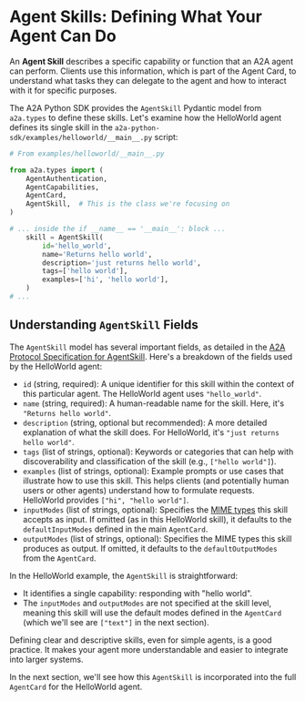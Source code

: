 # Agent Skills: Defining What Your Agent Can Do

An **Agent Skill** describes a specific capability or function that an A2A agent can perform. Clients use this information, which is part of the Agent Card, to understand what tasks they can delegate to the agent and how to interact with it for specific purposes.

The A2A Python SDK provides the `AgentSkill` Pydantic model from `a2a.types` to define these skills. Let's examine how the HelloWorld agent defines its single skill in the `a2a-python-sdk/examples/helloworld/__main__.py` script:

```python
# From examples/helloworld/__main__.py

from a2a.types import (
    AgentAuthentication,
    AgentCapabilities,
    AgentCard,
    AgentSkill,  # This is the class we're focusing on
)

# ... inside the if __name__ == '__main__': block ...
    skill = AgentSkill(
        id='hello_world',
        name='Returns hello world',
        description='just returns hello world',
        tags=['hello world'],
        examples=['hi', 'hello world'],
    )
# ...
```

## Understanding `AgentSkill` Fields

The `AgentSkill` model has several important fields, as detailed in the [A2A Protocol Specification for AgentSkill](../specification.md#554-agentskill-object). Here's a breakdown of the fields used by the HelloWorld agent:

- `id` (string, required): A unique identifier for this skill within the context of this particular agent. The HelloWorld agent uses `"hello_world"`.
- `name` (string, required): A human-readable name for the skill. Here, it's `"Returns hello world"`.
- `description` (string, optional but recommended): A more detailed explanation of what the skill does. For HelloWorld, it's `"just returns hello world"`.
- `tags` (list of strings, optional): Keywords or categories that can help with discoverability and classification of the skill (e.g., `["hello world"]`).
- `examples` (list of strings, optional): Example prompts or use cases that illustrate how to use this skill. This helps clients (and potentially human users or other agents) understand how to formulate requests. HelloWorld provides `["hi", "hello world"]`.
- `inputModes` (list of strings, optional): Specifies the [MIME types](https://developer.mozilla.org/en-US/docs/Web/HTTP/Basics_of_HTTP/MIME_types) this skill accepts as input. If omitted (as in this HelloWorld skill), it defaults to the `defaultInputModes` defined in the main `AgentCard`.
- `outputModes` (list of strings, optional): Specifies the MIME types this skill produces as output. If omitted, it defaults to the `defaultOutputModes` from the `AgentCard`.

In the HelloWorld example, the `AgentSkill` is straightforward:

- It identifies a single capability: responding with "hello world".
- The `inputModes` and `outputModes` are not specified at the skill level, meaning this skill will use the default modes defined in the `AgentCard` (which we'll see are `["text"]` in the next section).

Defining clear and descriptive skills, even for simple agents, is a good practice. It makes your agent more understandable and easier to integrate into larger systems.

In the next section, we'll see how this `AgentSkill` is incorporated into the full `AgentCard` for the HelloWorld agent.
